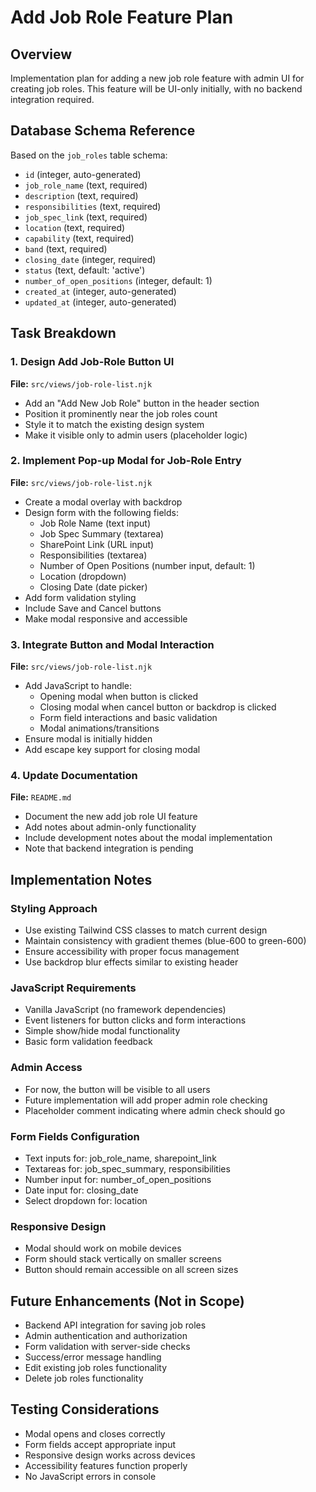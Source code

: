 # Add Job Role Feature Plan

## Overview
Implementation plan for adding a new job role feature with admin UI for creating job roles. This feature will be UI-only initially, with no backend integration required.

## Database Schema Reference
Based on the `job_roles` table schema:
- `id` (integer, auto-generated)
- `job_role_name` (text, required)
- `description` (text, required)
- `responsibilities` (text, required)
- `job_spec_link` (text, required)
- `location` (text, required)
- `capability` (text, required)
- `band` (text, required)
- `closing_date` (integer, required)
- `status` (text, default: 'active')
- `number_of_open_positions` (integer, default: 1)
- `created_at` (integer, auto-generated)
- `updated_at` (integer, auto-generated)

## Task Breakdown

### 1. Design Add Job-Role Button UI
**File:** `src/views/job-role-list.njk`
- Add an "Add New Job Role" button in the header section
- Position it prominently near the job roles count
- Style it to match the existing design system
- Make it visible only to admin users (placeholder logic)

### 2. Implement Pop-up Modal for Job-Role Entry
**File:** `src/views/job-role-list.njk`
- Create a modal overlay with backdrop
- Design form with the following fields:
  - Job Role Name (text input)
  - Job Spec Summary (textarea)
  - SharePoint Link (URL input)
  - Responsibilities (textarea)
  - Number of Open Positions (number input, default: 1)
  - Location (dropdown)
  - Closing Date (date picker)
- Add form validation styling
- Include Save and Cancel buttons
- Make modal responsive and accessible

### 3. Integrate Button and Modal Interaction
**File:** `src/views/job-role-list.njk`
- Add JavaScript to handle:
  - Opening modal when button is clicked
  - Closing modal when cancel button or backdrop is clicked
  - Form field interactions and basic validation
  - Modal animations/transitions
- Ensure modal is initially hidden
- Add escape key support for closing modal

### 4. Update Documentation
**File:** `README.md`
- Document the new add job role UI feature
- Add notes about admin-only functionality
- Include development notes about the modal implementation
- Note that backend integration is pending

## Implementation Notes

### Styling Approach
- Use existing Tailwind CSS classes to match current design
- Maintain consistency with gradient themes (blue-600 to green-600)
- Ensure accessibility with proper focus management
- Use backdrop blur effects similar to existing header

### JavaScript Requirements
- Vanilla JavaScript (no framework dependencies)
- Event listeners for button clicks and form interactions
- Simple show/hide modal functionality
- Basic form validation feedback

### Admin Access
- For now, the button will be visible to all users
- Future implementation will add proper admin role checking
- Placeholder comment indicating where admin check should go

### Form Fields Configuration
- Text inputs for: job_role_name, sharepoint_link
- Textareas for: job_spec_summary, responsibilities
- Number input for: number_of_open_positions
- Date input for: closing_date
- Select dropdown for: location

### Responsive Design
- Modal should work on mobile devices
- Form should stack vertically on smaller screens
- Button should remain accessible on all screen sizes

## Future Enhancements (Not in Scope)
- Backend API integration for saving job roles
- Admin authentication and authorization
- Form validation with server-side checks
- Success/error message handling
- Edit existing job roles functionality
- Delete job roles functionality

## Testing Considerations
- Modal opens and closes correctly
- Form fields accept appropriate input
- Responsive design works across devices
- Accessibility features function properly
- No JavaScript errors in console